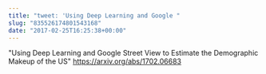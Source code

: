 ```yaml
---
title: "tweet: 'Using Deep Learning and Google "
slug: "835526174801543168"
date: "2017-02-25T16:25:38+00:00"
---
```

"Using Deep Learning and Google Street View to Estimate the Demographic Makeup of the US" https://arxiv.org/abs/1702.06683